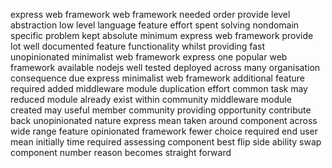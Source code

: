 express web framework web framework needed order provide level abstraction low level language feature effort spent solving nondomain specific problem kept absolute minimum express web framework provide lot well documented feature functionality whilst providing fast unopinionated minimalist web framework express one popular web framework available nodejs well tested deployed across many organisation consequence due express minimalist web framework additional feature required added middleware module duplication effort common task may reduced module already exist within community middleware module created may useful member community providing opportunity contribute back unopinionated nature express mean taken around component across wide range feature opinionated framework fewer choice required end user mean initially time required assessing component best flip side ability swap component number reason becomes straight forward